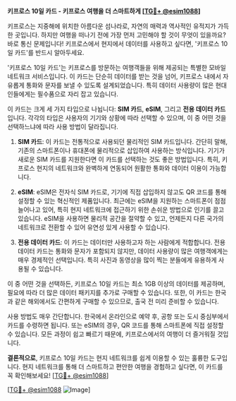**키프로스 10일 카드 - 키프로스 여행을 더 스마트하게 [[TG💪+ @esim1088](https://t.me/s/esim1088)]**

키프로스는 지중해에 위치한 아름다운 섬나라로, 자연의 매력과 역사적인 유적지가 가득한 곳입니다. 하지만 여행을 떠나기 전에 가장 먼저 고민해야 할 것이 무엇이 있을까요? 바로 통신 문제입니다! 키프로스에서 현지에서 데이터를 사용하고 싶다면, '키프로스 10일 카드'를 반드시 알아두세요.

'키프로스 10일 카드'는 키프로스를 방문하는 여행객들을 위해 제공되는 특별한 모바일 네트워크 서비스입니다. 이 카드는 단순히 데이터를 받는 것을 넘어, 키프로스 내에서 자유롭게 통화와 문자를 보낼 수 있도록 설계되었습니다. 특히 데이터 사용량이 많은 현대인들에게는 필수품으로 자리 잡고 있습니다.

이 카드는 크게 세 가지 타입으로 나뉩니다: **SIM 카드**, **eSIM**, 그리고 **전용 데이터 카드**입니다. 각각의 타입은 사용자의 기기와 상황에 따라 선택할 수 있으며, 이 중 어떤 것을 선택하느냐에 따라 사용 방법이 달라집니다.

1. **SIM 카드**: 이 카드는 전통적으로 사용되던 물리적인 SIM 카드입니다. 간단히 말해, 기존의 스마트폰이나 휴대폰에 물리적으로 삽입하여 사용하는 방식입니다. 기기가 새로운 SIM 카드를 지원한다면 이 카드를 선택하는 것도 좋은 방법입니다. 특히, 키프로스 현지의 네트워크와 완벽하게 연동되어 원활한 통화와 데이터 이용이 가능합니다.

2. **eSIM**: eSIM은 전자식 SIM 카드로, 기기에 직접 삽입하지 않고도 QR 코드를 통해 설정할 수 있는 혁신적인 제품입니다. 최근에는 eSIM을 지원하는 스마트폰이 점점 늘어나고 있어, 특히 현지 네트워크에 접근하기 위한 손쉬운 방법으로 인기를 끌고 있습니다. eSIM을 사용하면 물리적 공간을 절약할 수 있고, 언제든지 다른 국가의 네트워크로 전환할 수 있어 유연성 있게 사용할 수 있습니다.

3. **전용 데이터 카드**: 이 카드는 데이터만 사용하고자 하는 사람에게 적합합니다. 전용 데이터 카드는 통화와 문자가 포함되지 않지만, 데이터 사용량이 많은 여행객에게는 매우 경제적인 선택입니다. 특히 사진과 동영상을 많이 찍는 분들에게 유용하게 사용될 수 있습니다.

이 중 어떤 것을 선택하든, 키프로스 10일 카드는 최소 1GB 이상의 데이터를 제공하며, 필요에 따라 더 많은 데이터 패키지를 추가로 구매할 수 있습니다. 또한, 이 카드는 한국과 같은 해외에서도 간편하게 구매할 수 있으므로, 출국 전 미리 준비할 수 있습니다.

사용 방법도 매우 간단합니다. 한국에서 온라인으로 예약 후, 공항 또는 도시 중심부에서 카드를 수령하면 됩니다. 또는 eSIM의 경우, QR 코드를 통해 스마트폰에 직접 설정할 수 있습니다. 모든 과정이 쉽고 빠르기 때문에, 키프로스에서의 여행이 더 즐거워질 것입니다.

**결론적으로**, 키프로스 10일 카드는 현지 네트워크를 쉽게 이용할 수 있는 훌륭한 도구입니다. 현지 네트워크를 통해 더 스마트하고 편안한 여행을 경험하고 싶다면, 이 카드를 꼭 확인해보세요! [[TG💪+ @esim1088](https://t.me/s/esim1088)]

[[TG💪+ @esim1088](https://t.me/s/esim1088) ![Image](https://i.postimg.cc/Y0z9fWf4/image.png)]